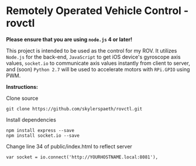 # Remotely Operated Vehicle Control - rovctl
**Please ensure that you are using `node.js` 4 or later!**

This project is intended to be used as the control for my ROV. It utilizes `Node.js` for the back-end, `JavaScript` to get iOS device's gyroscope axis values, `socket.io` to communicate axis values instantly from client to server, and (soon) `Python 2.7` will be used to accelerate motors with `RPi.GPIO` using PWM.

**Instructions:** 

Clone source
```
git clone https://github.com/skylerspaeth/rovctl.git
```

Install dependencies

```
npm install express --save
npm install socket.io --save
```

Change line 34 of public/index.html to reflect server

```
var socket = io.connect('http://YOURHOSTNAME.local:8081'),
```
